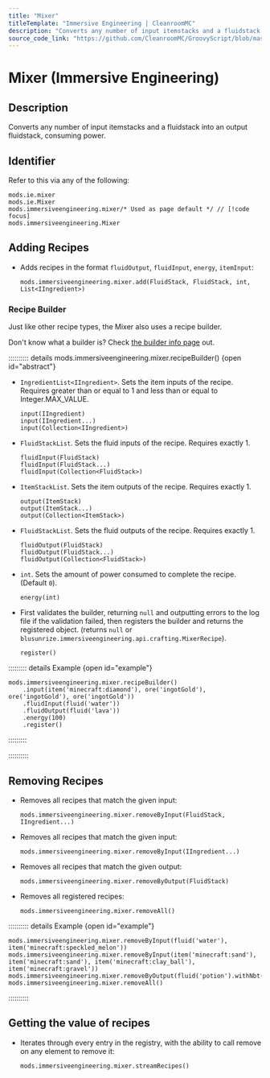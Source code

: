 ```yaml
---
title: "Mixer"
titleTemplate: "Immersive Engineering | CleanroomMC"
description: "Converts any number of input itemstacks and a fluidstack into an output fluidstack, consuming power."
source_code_link: "https://github.com/CleanroomMC/GroovyScript/blob/master/src/main/java/com/cleanroommc/groovyscript/compat/mods/immersiveengineering/Mixer.java"
---
```


# Mixer (Immersive Engineering)

## Description

Converts any number of input itemstacks and a fluidstack into an output fluidstack, consuming power.

## Identifier

Refer to this via any of the following:

```groovy:no-line-numbers {3}
mods.ie.mixer
mods.ie.Mixer
mods.immersiveengineering.mixer/* Used as page default */ // [!code focus]
mods.immersiveengineering.Mixer
```


## Adding Recipes

- Adds recipes in the format `fluidOutput`, `fluidInput`, `energy`, `itemInput`:

    ```groovy:no-line-numbers
    mods.immersiveengineering.mixer.add(FluidStack, FluidStack, int, List<IIngredient>)
    ```


### Recipe Builder

Just like other recipe types, the Mixer also uses a recipe builder.

Don't know what a builder is? Check [the builder info page](../../introduction/builder.md) out.

:::::::::: details mods.immersiveengineering.mixer.recipeBuilder() {open id="abstract"}
- `IngredientList<IIngredient>`. Sets the item inputs of the recipe. Requires greater than or equal to 1 and less than or equal to Integer.MAX_VALUE.

    ```groovy:no-line-numbers
    input(IIngredient)
    input(IIngredient...)
    input(Collection<IIngredient>)
    ```

- `FluidStackList`. Sets the fluid inputs of the recipe. Requires exactly 1.

    ```groovy:no-line-numbers
    fluidInput(FluidStack)
    fluidInput(FluidStack...)
    fluidInput(Collection<FluidStack>)
    ```

- `ItemStackList`. Sets the item outputs of the recipe. Requires exactly 1.

    ```groovy:no-line-numbers
    output(ItemStack)
    output(ItemStack...)
    output(Collection<ItemStack>)
    ```

- `FluidStackList`. Sets the fluid outputs of the recipe. Requires exactly 1.

    ```groovy:no-line-numbers
    fluidOutput(FluidStack)
    fluidOutput(FluidStack...)
    fluidOutput(Collection<FluidStack>)
    ```

- `int`. Sets the amount of power consumed to complete the recipe. (Default `0`).

    ```groovy:no-line-numbers
    energy(int)
    ```

- First validates the builder, returning `null` and outputting errors to the log file if the validation failed, then registers the builder and returns the registered object. (returns `null` or `blusunrize.immersiveengineering.api.crafting.MixerRecipe`).

    ```groovy:no-line-numbers
    register()
    ```

::::::::: details Example {open id="example"}
```groovy:no-line-numbers
mods.immersiveengineering.mixer.recipeBuilder()
    .input(item('minecraft:diamond'), ore('ingotGold'), ore('ingotGold'), ore('ingotGold'))
    .fluidInput(fluid('water'))
    .fluidOutput(fluid('lava'))
    .energy(100)
    .register()
```

:::::::::

::::::::::

## Removing Recipes

- Removes all recipes that match the given input:

    ```groovy:no-line-numbers
    mods.immersiveengineering.mixer.removeByInput(FluidStack, IIngredient...)
    ```

- Removes all recipes that match the given input:

    ```groovy:no-line-numbers
    mods.immersiveengineering.mixer.removeByInput(IIngredient...)
    ```

- Removes all recipes that match the given output:

    ```groovy:no-line-numbers
    mods.immersiveengineering.mixer.removeByOutput(FluidStack)
    ```

- Removes all registered recipes:

    ```groovy:no-line-numbers
    mods.immersiveengineering.mixer.removeAll()
    ```

:::::::::: details Example {open id="example"}
```groovy:no-line-numbers
mods.immersiveengineering.mixer.removeByInput(fluid('water'), item('minecraft:speckled_melon'))
mods.immersiveengineering.mixer.removeByInput(item('minecraft:sand'), item('minecraft:sand'), item('minecraft:clay_ball'), item('minecraft:gravel'))
mods.immersiveengineering.mixer.removeByOutput(fluid('potion').withNbt([Potion:'minecraft:night_vision']))
mods.immersiveengineering.mixer.removeAll()
```

::::::::::

## Getting the value of recipes

- Iterates through every entry in the registry, with the ability to call remove on any element to remove it:

    ```groovy:no-line-numbers
    mods.immersiveengineering.mixer.streamRecipes()
    ```
